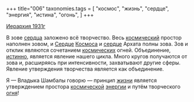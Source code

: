 +++
title="006"
taxonomies.tags = [
 "космос",
 "жизнь",
 "сердце",
 "энергия",
 "истина",
 "огонь",
]
+++

[Иерархия 1931г](/agni/1931)

В зове [сердца](/tags/[сердце](/tags/сердце)) заложено всё творчество. Весь [космический](/tags/космос) простор наполнен зовом, и [Сердце](/tags/[сердце](/tags/сердце)) [Космоса](/tags/космос) и [сердце](/tags/сердце) Архата полны зова. Зов и отклик являются сочетанием [космических](/tags/космос) огней. Объединение, [истинно](/tags/истина), является явление нашего цикла. Много кругов получаются от зова и, расширяясь при интенсивности, захватывают другие сферы. Явление утверждения творчества является как объединение.   

Я — Владыка Шамбалы говорю — принцип [жизни](/tags/жизнь) является утверждением простора [космической](/tags/космос) [энергии](/tags/энергия) и путём творческого [огня](/tags/огонь)!   

